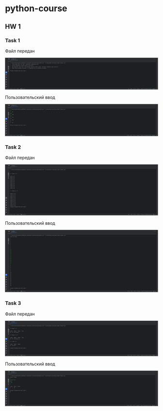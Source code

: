 # python-course

## HW 1
### Task 1
Файл передан

![image](https://github.com/Tsuchikage/python-course/blob/main/hw_1/docs/hw_1/task_1_1.png)

Пользовательский ввод

![image](https://github.com/Tsuchikage/python-course/blob/main/hw_1/docs/hw_1/task_1_2.png)

### Task 2
Файл передан

![image](https://github.com/Tsuchikage/python-course/blob/main/hw_1/docs/hw_1/task_2_1.png)

Пользовательский ввод

![image](https://github.com/Tsuchikage/python-course/blob/main/hw_1/docs/hw_1/task_2_2.png)

### Task 3
Файл передан

![image](https://github.com/Tsuchikage/python-course/blob/main/hw_1/docs/hw_1/task_3_1.png)

Пользовательский ввод

![image](https://github.com/Tsuchikage/python-course/blob/main/hw_1/docs/hw_1/task_3_2.png)